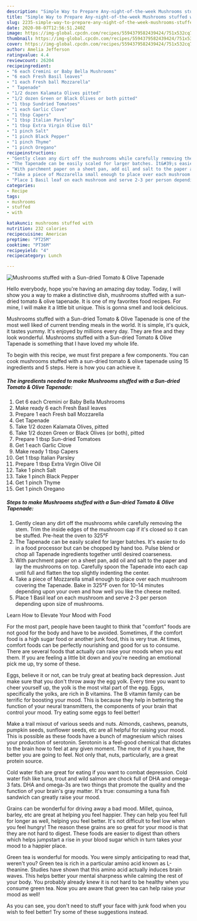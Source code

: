 ```yaml
---
description: "Simple Way to Prepare Any-night-of-the-week Mushrooms stuffed with a Sun-dried Tomato &amp;amp; Olive Tapenade"
title: "Simple Way to Prepare Any-night-of-the-week Mushrooms stuffed with a Sun-dried Tomato &amp;amp; Olive Tapenade"
slug: 2235-simple-way-to-prepare-any-night-of-the-week-mushrooms-stuffed-with-a-sun-dried-tomato-and-amp-olive-tapenade
date: 2020-08-07T12:56:51.240Z
image: https://img-global.cpcdn.com/recipes/5594379582439424/751x532cq70/mushrooms-stuffed-with-a-sun-dried-tomato-olive-tapenade-recipe-main-photo.jpg
thumbnail: https://img-global.cpcdn.com/recipes/5594379582439424/751x532cq70/mushrooms-stuffed-with-a-sun-dried-tomato-olive-tapenade-recipe-main-photo.jpg
cover: https://img-global.cpcdn.com/recipes/5594379582439424/751x532cq70/mushrooms-stuffed-with-a-sun-dried-tomato-olive-tapenade-recipe-main-photo.jpg
author: Amelia Jefferson
ratingvalue: 4.4
reviewcount: 26204
recipeingredient:
- "6 each Cremini or Baby Bella Mushrooms"
- "6 each Fresh Basil leaves"
- "1 each Fresh ball Mozzarella"
- " Tapenade"
- "1/2 dozen Kalamata Olives pitted"
- "1/2 dozen Green or Black Olives or both pitted"
- "1 tbsp Sundried Tomatoes"
- "1 each Garlic Clove"
- "1 tbsp Capers"
- "1 tbsp Italian Parsley"
- "1 tbsp Extra Virgin Olive Oil"
- "1 pinch Salt"
- "1 pinch Black Pepper"
- "1 pinch Thyme"
- "1 pinch Oregano"
recipeinstructions:
- "Gently clean any dirt off the mushrooms while carefully removing the stem. Trim the inside edges of the mushroom cap if it&#39;s closed so it can be stuffed. Pre-heat the oven to 325°F"
- "The Tapenade can be easily scaled for larger batches. It&#39;s easier to do in a food processor but can be chopped by hand too. Pulse blend or chop all Tapenade ingredients together until desired coarseness."
- "With parchment paper on a sheet pan, add oil and salt to the paper and lay the mushrooms on top. Carefully spoon the Tapenade into each cap until full and flatten the top slightly indenting the center."
- "Take a piece of Mozzarella small enough to place over each mushroom covering the Tapenade. Bake in 325°F oven for 10-14 minutes depending upon your oven and how well you like the cheese melted."
- "Place 1 Basil leaf on each mushroom and serve 2-3 per person depending upon size of mushrooms."
categories:
- Recipe
tags:
- mushrooms
- stuffed
- with

katakunci: mushrooms stuffed with 
nutrition: 232 calories
recipecuisine: American
preptime: "PT25M"
cooktime: "PT36M"
recipeyield: "4"
recipecategory: Lunch

---
```



![Mushrooms stuffed with a Sun-dried Tomato &amp; Olive Tapenade](https://img-global.cpcdn.com/recipes/5594379582439424/751x532cq70/mushrooms-stuffed-with-a-sun-dried-tomato-olive-tapenade-recipe-main-photo.jpg)

Hello everybody, hope you're having an amazing day today. Today, I will show you a way to make a distinctive dish, mushrooms stuffed with a sun-dried tomato &amp; olive tapenade. It is one of my favorites food recipes. For mine, I will make it a little bit unique. This is gonna smell and look delicious.



Mushrooms stuffed with a Sun-dried Tomato &amp; Olive Tapenade is one of the most well liked of current trending meals in the world. It is simple, it's quick, it tastes yummy. It's enjoyed by millions every day. They are fine and they look wonderful. Mushrooms stuffed with a Sun-dried Tomato &amp; Olive Tapenade is something that I have loved my whole life.


To begin with this recipe, we must first prepare a few components. You can cook mushrooms stuffed with a sun-dried tomato &amp; olive tapenade using 15 ingredients and 5 steps. Here is how you can achieve it.

<!--inarticleads1-->

##### The ingredients needed to make Mushrooms stuffed with a Sun-dried Tomato &amp; Olive Tapenade:

1. Get 6 each Cremini or Baby Bella Mushrooms
1. Make ready 6 each Fresh Basil leaves
1. Prepare 1 each Fresh ball Mozzarella
1. Get  Tapenade
1. Take 1/2 dozen Kalamata Olives, pitted
1. Take 1/2 dozen Green or Black Olives (or both), pitted
1. Prepare 1 tbsp Sun-dried Tomatoes
1. Get 1 each Garlic Clove
1. Make ready 1 tbsp Capers
1. Get 1 tbsp Italian Parsley
1. Prepare 1 tbsp Extra Virgin Olive Oil
1. Take 1 pinch Salt
1. Take 1 pinch Black Pepper
1. Get 1 pinch Thyme
1. Get 1 pinch Oregano




<!--inarticleads2-->

##### Steps to make Mushrooms stuffed with a Sun-dried Tomato &amp; Olive Tapenade:

1. Gently clean any dirt off the mushrooms while carefully removing the stem. Trim the inside edges of the mushroom cap if it&#39;s closed so it can be stuffed. Pre-heat the oven to 325°F
1. The Tapenade can be easily scaled for larger batches. It&#39;s easier to do in a food processor but can be chopped by hand too. Pulse blend or chop all Tapenade ingredients together until desired coarseness.
1. With parchment paper on a sheet pan, add oil and salt to the paper and lay the mushrooms on top. Carefully spoon the Tapenade into each cap until full and flatten the top slightly indenting the center.
1. Take a piece of Mozzarella small enough to place over each mushroom covering the Tapenade. Bake in 325°F oven for 10-14 minutes depending upon your oven and how well you like the cheese melted.
1. Place 1 Basil leaf on each mushroom and serve 2-3 per person depending upon size of mushrooms.




Learn How to Elevate Your Mood with Food


For the most part, people have been taught to think that "comfort" foods are not good for the body and have to be avoided. Sometimes, if the comfort food is a high sugar food or another junk food, this is very true. At times, comfort foods can be perfectly nourishing and good for us to consume. There are several foods that actually can raise your moods when you eat them. If you are feeling a little bit down and you're needing an emotional pick me up, try some of these.

Eggs, believe it or not, can be truly great at beating back depression. Just make sure that you don't throw away the egg yolk. Every time you want to cheer yourself up, the yolk is the most vital part of the egg. Eggs, specifically the yolks, are rich in B vitamins. The B vitamin family can be terrific for boosting your mood. This is because they help in bettering the function of your neural transmitters, the components of your brain that control your mood. Try eating some eggs to feel better!

Make a trail mixout of various seeds and nuts. Almonds, cashews, peanuts, pumpkin seeds, sunflower seeds, etc are all helpful for raising your mood. This is possible as these foods have a bunch of magnesium which raises your production of serotonin. Serotonin is a feel-good chemical that dictates to the brain how to feel at any given moment. The more of it you have, the better you are going to feel. Not only that, nuts, particularly, are a great protein source.

Cold water fish are great for eating if you want to combat depression. Cold water fish like tuna, trout and wild salmon are chock full of DHA and omega-3 fats. DHA and omega-3s are two things that promote the quality and the function of your brain's gray matter. It's true: consuming a tuna fish sandwich can greatly raise your mood. 

Grains can be wonderful for driving away a bad mood. Millet, quinoa, barley, etc are great at helping you feel happier. They can help you feel full for longer as well, helping you feel better. It's not difficult to feel low when you feel hungry! The reason these grains are so great for your mood is that they are not hard to digest. These foods are easier to digest than others which helps jumpstart a rise in your blood sugar which in turn takes your mood to a happier place.

Green tea is wonderful for moods. You were simply anticipating to read that, weren't you? Green tea is rich in a particular amino acid known as L-theanine. Studies have shown that this amino acid actually induces brain waves. This helps better your mental sharpness while calming the rest of your body. You probably already knew it is not hard to be healthy when you consume green tea. Now you are aware that green tea can help raise your mood as well!

As you can see, you don't need to stuff your face with junk food when you wish to feel better! Try  some  of  these  suggestions  instead.

